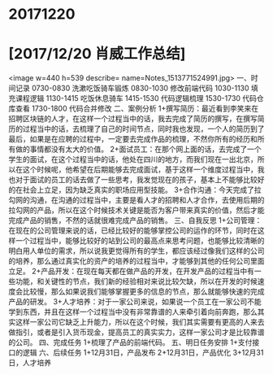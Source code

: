 # 20171220

# [2017/12/20 肖威工作总结]
<image w=440 h=539 describe= name=Notes_1513771524991.jpg>
一、时间记录
0730-0830 洗漱吃饭骑车锻炼
0830-1030 修改前端代码
1030-1130 填充课程逻辑
1130-1415 吃饭休息骑车
1415-1530 代码逻辑梳理
1530-1730 代码仓库查看
1730-1800 代码合并修改
二、案例分析
1+撰写简历：最近看到李笑来在招聘区块链的人才，在这样一个过程当中的话，我去完成了简历的撰写，在撰写简历的过程当中的话，去梳理了自己的时间节点，同时我也发现，一个人的简历到了最后，如果是在应聘的过程中，一定要去完成作品的梳理，不然你所有的经历和所有做的事情都没有太大的价值。
2+面试员工：在那个网上面的话，去完成了一个学生的面试，在这个过程当中的话，他处在四川的地方，而我们现在一出北京，所以在这个时候呢，他希望在后期能够去完成面试，基于这样一个维度过程当中，我也对于面试的员工的话去做了一些思考，我发觉现在的孩子，基本上不能够比较好的在社会上立足，因为缺乏真实的职场应用型技能。
3+合作沟通：今天完成了拉勾网的沟通，在沟通的过程当中，主要是看人才的招聘和人才合作，去使用后期的拉勾网的产品，所以在这个时候技术关键是能否为客户带来真实的价值，然后才能完成产品的销售，不然的话就很难完成产品的销售。
三、自我反思
1+公司管理：在现在的公司管理来说的话，已经比较好的能够掌控公司的运作的环节，同时在这样一个过程当中，能够比较好的站到公司的最高点来思考问题，也能够比较清晰的明白用人单位的需求，所以说我更觉得所有的学生，都应该经过像我们这样的公司的培养，那么通过真实化的资产的培养的过程当中，才能够到其他的任何公司里面立足。
2+产品开发：在现在每天都在做产品的开发，在开发产品的过程当中有一些功能，和关键性的节点，我们新的经验相对来说比较欠缺，所以在开发的时候速度会比较慢，那么如果说我们能够掌握更多的信息的节点，那么就能够快速的完成产品的研发。
3+人才培养：对于一家公司来说，如果说一个员工在一家公司不能学到东西，并且在这样一个过程当中没有非常靠谱的人来牵引着向前奔跑，那么其实这样一家公司它缺乏上升能力，所以在这个时候，我们其实需要有更高的人来去做指引，或者是引入货币现金，提高员工的真实实力，这样一家公司才是比较靠谱的公司。
四、完成任务
1+梳理了产品的前端代码。
五、明日任务安排
1+支付接口的逻辑
六、后续任务
1+12月31日，产品发布
2+12月31日，产品优化
3+12月31日，人才培养
